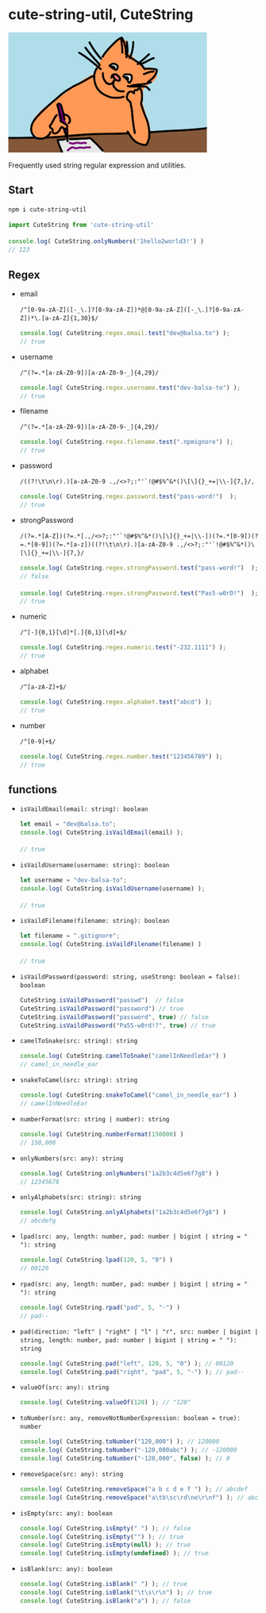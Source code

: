 # cute-string-util, CuteString


![cat-writer](./images/cat-writer.png)

Frequently used string regular expression and utilities.


## Start

```sh
npm i cute-string-util
```

```ts
import CuteString from 'cute-string-util'

console.log( CuteString.onlyNumbers('1hello2world3!') )
// 123
```

## Regex

- email

  ``/^[0-9a-zA-Z]([-_\.]?[0-9a-zA-Z])*@[0-9a-zA-Z]([-_\.]?[0-9a-zA-Z])*\.[a-zA-Z]{1,30}$/``

  ```ts
  console.log( CuteString.regex.email.test("dev@balsa.to") );
  // true
  ```

- username

  ``/^(?=.*[a-zA-Z0-9])[a-zA-Z0-9-_]{4,29}/``

  ```ts
  console.log( CuteString.regex.username.test("dev-balsa-to") );
  // true
  ```

- filename

  ``/^(?=.*[a-zA-Z0-9])[a-zA-Z0-9-_]{4,29}/``

  ```ts
  console.log( CuteString.regex.filename.test(".npmignore") );
  // true
  ```

- password

  ``/((?!\t\n\r).)[a-zA-Z0-9 .,/<>?;:"'`!@#$%^&*()\[\]{}_+=|\\-]{7,}/,``

  ```ts
  console.log( CuteString.regex.password.test("pass-word!")  );
  // true
  ```

- strongPassword

  ``/(?=.*[A-Z])(?=.*[.,/<>?;:"'`!@#$%^&*()\[\]{}_+=|\\-])(?=.*[0-9])(?=.*[0-9])(?=.*[a-z])((?!\t\n\r).)[a-zA-Z0-9 .,/<>?;:"'`!@#$%^&*()\[\]{}_+=|\\-]{7,}/``

  ```ts
  console.log( CuteString.regex.strongPassword.test("pass-word!")  );
  // false

  console.log( CuteString.regex.strongPassword.test("Pas5-w0rD!")  );
  // true
  ```

- numeric

  ``/^[-]{0,1}[\d]*[.]{0,1}[\d]+$/``

  ```ts
  console.log( CuteString.regex.numeric.test("-232.1111") );
  // true
  ```

- alphabet

  ``/^[a-zA-Z]+$/``

  ```ts
  console.log( CuteString.regex.alphabet.test("abcd") );
  // true
  ```

- number

  ``/^[0-9]+$/``

  ```ts
  console.log( CuteString.regex.number.test("123456789") );
  // true
  ```

## functions

- `isVaildEmail(email: string): boolean`

  ```ts
  let email = "dev@balsa.to";
  console.log( CuteString.isVaildEmail(email) );

  // true
  ```

- `isVaildUsername(username: string): boolean`

  ```ts
  let username = "dev-balsa-to";
  console.log( CuteString.isVaildUsername(username) );

  // true
  ```

- `isVaildFilename(filename: string): boolean`

  ```ts
  let filename = ".gitignore";
  console.log( CuteString.isVaildFilename(filename) )

  // true
  ```

- `isVaildPassword(password: string, useStrong: boolean = false): boolean`

  ```ts
  CuteString.isVaildPassword("passwd")  // false
  CuteString.isVaildPassword("password") // true
  CuteString.isVaildPassword("password", true) // false
  CuteString.isVaildPassword("Pa55-w0rd!?", true) // true
  ```

- `camelToSnake(src: string): string`

  ```ts
  console.log( CuteString.camelToSnake("camelInNeedleEar") )
  // camel_in_needle_ear
  ```

- `snakeToCamel(src: string): string`

  ```ts
  console.log( CuteString.snakeToCamel("camel_in_needle_ear") )
  // camelInNeedleEar
  ```

- `numberFormat(src: string | number): string`

  ```ts
  console.log( CuteString.numberFormat(150000) )
  // 150,000
  ```

- `onlyNumbers(src: any): string`

  ```ts
  console.log( CuteString.onlyNumbers("1a2b3c4d5e6f7g8") )
  // 12345678
  ```

- `onlyAlphabets(src: string): string`

  ```ts
  console.log( CuteString.onlyAlphabets("1a2b3c4d5e6f7g8") )
  // abcdefg
  ```

- `lpad(src: any, length: number, pad: number | bigint | string = " "): string`

  ```ts
  console.log( CuteString.lpad(120, 5, "0") )
  // 00120
  ```

- `rpad(src: any, length: number, pad: number | bigint | string = " "): string`

  ```ts
  console.log( CuteString.rpad("pad", 5, "-") )
  // pad--
  ```

- `pad(direction: "left" | "right" | "l" | "r", src: number | bigint | string, length: number, pad: number | bigint | string = " "): string`

  ```ts
  console.log( CuteString.pad("left", 120, 5, "0") ); // 00120
  console.log( CuteString.pad("right", "pad", 5, "-") ); // pad--
  ```

- `valueOf(src: any): string`

  ```ts
  console.log( CuteString.valueOf(120) ); // "120"
  ```

- `toNumber(src: any, removeNotNumberExpression: boolean = true): number`

  ```ts
  console.log( CuteString.toNumber("120,000") ); // 120000
  console.log( CuteString.toNumber("-120,000abc") ); // -120000
  console.log( CuteString.toNumber("-120,000", false) ); // 0
  ```

- `removeSpace(src: any): string`

  ```ts
  console.log( CuteString.removeSpace("a b c d e f ") ); // abcdef
  console.log( CuteString.removeSpace("a\tb\sc\rd\ne\r\nf") ); // abcdef
  ```

- `isEmpty(src: any): boolean`

  ```ts
  console.log( CuteString.isEmpty(" ") ); // false
  console.log( CuteString.isEmpty("") ); // true
  console.log( CuteString.isEmpty(null) ); // true
  console.log( CuteString.isEmpty(undefined) ); // true
  ```

- `isBlank(src: any): boolean`

  ```ts
  console.log( CuteString.isBlank(" ") ); // true
  console.log( CuteString.isBlank("\t\s\r\n") ); // true
  console.log( CuteString.isBlank("a") ); // false
  ```